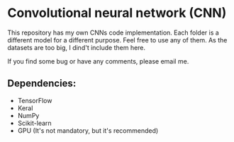# Convolutional neural network (CNN)

This repository has my own CNNs code implementation. Each folder is a different model for a different purpose. Feel free to use any of them.
As the datasets are too big, I dind't include them here.  

If you find some bug or have any comments, please email me.


## Dependencies: 
* TensorFlow
* Keral
* NumPy
* Scikit-learn
* GPU (It's not mandatory, but it's recommended)
